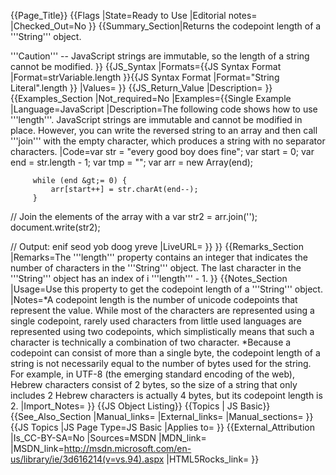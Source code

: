 {{Page_Title}}
{{Flags
|State=Ready to Use
|Editorial notes=
|Checked_Out=No
}}
{{Summary_Section|Returns the codepoint length of a '''String''' object.

'''Caution''' -- JavaScript strings are immutable, so the length of a string cannot be modified.
}}
{{JS_Syntax
|Formats={{JS Syntax Format
|Format=strVariable.length
}}{{JS Syntax Format
|Format="String Literal".length
}}
|Values=
}}
{{JS_Return_Value
|Description=
}}
{{Examples_Section
|Not_required=No
|Examples={{Single Example
|Language=JavaScript
|Description=The following code shows how to use '''length'''. JavaScript strings are immutable and cannot be modified in place. However, you can write the reversed string to an array and then call '''join''' with the empty character, which produces a string with no separator characters.
|Code=var str = "every good boy does fine";
         var start = 0;
         var end = str.length - 1;
         var tmp = "";
         var arr = new Array(end);
 
         while (end &gt;= 0) {
             arr[start++] = str.charAt(end--);
         }
 
 // Join the elements of the array with a 
         var str2 = arr.join('');
         document.write(str2);
 
 // Output: enif seod yob doog yreve
|LiveURL=
}}
}}
{{Remarks_Section
|Remarks=The '''length''' property contains an integer that indicates the number of characters in the '''String''' object. The last character in the '''String''' object has an index of i '''length''' - 1.
}}
{{Notes_Section
|Usage=Use this property to get the codepoint length of a '''String''' object.
|Notes=*A codepoint length is the number of unicode codepoints that represent the value. While most of the characters are represented using a single codepoint, rarely used characters from little used languages are represented using two codepoints, which simplistically means that such a character is technically a combination of two character.
*Because a codepoint can consist of more than a single byte, the codepoint length of a string is not necessarily equal to the number of bytes used for the string. For example, in UTF-8 (the emerging standard encoding of the web), Hebrew characters consist of 2 bytes, so the size of a string that only includes 2 Hebrew characters is actually 4 bytes, but its codepoint length is 2.
|Import_Notes=
}}
{{JS Object Listing}}
{{Topics | JS Basic}}
{{See_Also_Section
|Manual_links=
|External_links=
|Manual_sections=
}}
{{JS Topics
|JS Page Type=JS Basic
|Applies to=
}}
{{External_Attribution
|Is_CC-BY-SA=No
|Sources=MSDN
|MDN_link=
|MSDN_link=http://msdn.microsoft.com/en-us/library/ie/3d616214(v=vs.94).aspx
|HTML5Rocks_link=
}}